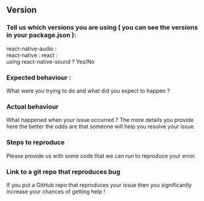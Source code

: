 ## Version

### Tell us which versions you are using ( you can see the versions in your package.json ):

react-native-audio :  
react-native :
react :  
using react-native-sound ? Yes/No

### Expected behaviour :

What were you trying to do and what did you expect to happen ?

### Actual behaviour

What happened when your issue occurred ? The more details you provide here the better the odds are that someone will help you resolve your issue

### Steps to reproduce

Please provide us with some code that we can run to reproduce your error. 

### Link to a git repo that reproduces bug 

If you put a GitHub repo that reproduces your issue then you significantly increase your chances of getting help !

